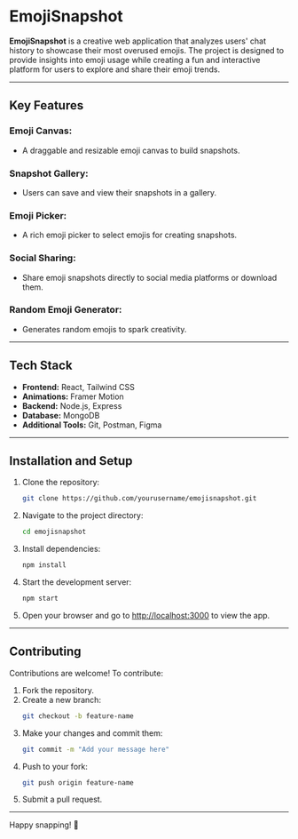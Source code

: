 # EmojiSnapshot

**EmojiSnapshot** is a creative web application that analyzes users' chat history to showcase their most overused emojis. The project is designed to provide insights into emoji usage while creating a fun and interactive platform for users to explore and share their emoji trends.

---

## Key Features

### Emoji Canvas:

- A draggable and resizable emoji canvas to build snapshots.

### Snapshot Gallery:

- Users can save and view their snapshots in a gallery.

### Emoji Picker:

- A rich emoji picker to select emojis for creating snapshots.

### Social Sharing:

- Share emoji snapshots directly to social media platforms or download them.

### Random Emoji Generator:

- Generates random emojis to spark creativity.

---

## Tech Stack

- **Frontend:** React, Tailwind CSS
- **Animations:** Framer Motion
- **Backend:** Node.js, Express
- **Database:** MongoDB
- **Additional Tools:** Git, Postman, Figma

---

## Installation and Setup

1. Clone the repository:

   ```bash
   git clone https://github.com/yourusername/emojisnapshot.git
   ```

2. Navigate to the project directory:

   ```bash
   cd emojisnapshot
   ```

3. Install dependencies:

   ```bash
   npm install
   ```

4. Start the development server:

   ```bash
   npm start
   ```

5. Open your browser and go to [http://localhost:3000](http://localhost:3000) to view the app.

---

## Contributing

Contributions are welcome! To contribute:

1. Fork the repository.
2. Create a new branch:
   ```bash
   git checkout -b feature-name
   ```
3. Make your changes and commit them:
   ```bash
   git commit -m "Add your message here"
   ```
4. Push to your fork:
   ```bash
   git push origin feature-name
   ```
5. Submit a pull request.

---

Happy snapping! 🎉

